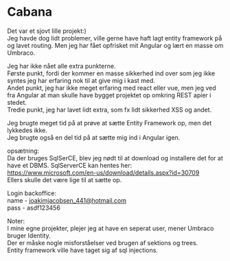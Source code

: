 # Cabana
  
Det var et sjovt lille projekt:)  
Jeg havde dog lidt problemer, ville gerne have haft lagt entity framework på og lavet routing. Men jeg har fået opfrisket mit Angular og lært en masse om Umbraco.  
  
Jeg har ikke nået alle extra punkterne.  
Første punkt, fordi der kommer en masse sikkerhed ind over som jeg ikke syntes jeg har erfaring nok til at give mig i kast med.  
Andet punkt, jeg har ikke meget erfaring med react eller vue, men jeg ved fra Angular at man skulle have bygget projektet op omkring REST apier i stedet.  
Tredie punkt, jeg har lavet lidt extra, som fx lidt sikkerhed XSS og andet.  

Jeg brugte meget tid på at prøve at sætte Entity Framework op, men det lykkedes ikke.  
Jeg brugte også en del tid på at sætte mig ind i Angular igen.  
  
opsætning:  
Da der bruges SqlSerCE, blev jeg nødt til at download og installere det for at have et DBMS. SqlServerCE kan hentes her:  
https://www.microsoft.com/en-us/download/details.aspx?id=30709  
Ellers skulle det være lige til at sætte op.  

Login backoffice:  
name - joakimjacobsen_441@hotmail.com  
pass - asdf123456  
  
Noter:  
I mine egne projekter, plejer jeg at have en seperat user, mener Umbraco bruger Identity.  
Der er måske nogle misforståelser ved brugen af sektions og trees.  
Entity framework ville have taget sig af sql injections.  
